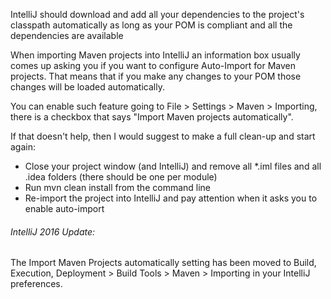IntelliJ should download and add all your dependencies to the project's classpath automatically as long as your POM is compliant and all the dependencies are available

When importing Maven projects into IntelliJ an information box usually comes up asking you if you want to configure Auto-Import for Maven projects. That means that if you make any changes to your POM those changes will be loaded automatically.

You can enable such feature going to File > Settings > Maven > Importing, there is a checkbox that says "Import Maven projects automatically".

If that doesn't help, then I would suggest to make a full clean-up and start again:

- Close your project window (and IntelliJ) and remove all *.iml files and all .idea folders (there should be one per module)
- Run mvn clean install from the command line
- Re-import the project into IntelliJ and pay attention when it asks you to enable auto-import

###### IntelliJ 2016 Update:

The Import Maven Projects automatically setting has been moved to Build, Execution, Deployment > Build Tools > Maven > Importing in your IntelliJ preferences.
